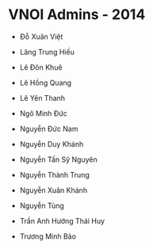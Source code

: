 VNOI Admins - 2014
==================

- Đỗ Xuân Việt

- Lăng Trung Hiếu

- Lê Đôn Khuê

- Lê Hồng Quang

- Lê Yên Thanh

- Ngô Minh Đức

- Nguyễn Đức Nam

- Nguyễn Duy Khánh

- Nguyễn Tấn Sỹ Nguyên

- Nguyễn Thành Trung

- Nguyễn Xuân Khánh

- Nguyễn Tùng

- Trần Anh Hướng Thái Huy

- Trương Minh Bảo
